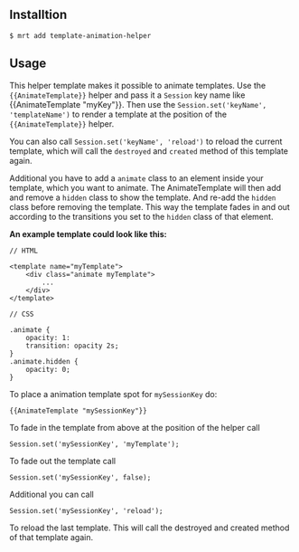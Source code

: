 Installtion
-----------

    $ mrt add template-animation-helper

Usage
-----


This helper template makes it possible to animate templates.
Use the `{{AnimateTemplate}}` helper and pass it a `Session` key name like {{AnimateTemplate "myKey"}}.
Then use the `Session.set('keyName', 'templateName')` to render a template at the position of the `{{AnimateTemplate}}` helper.

You can also call `Session.set('keyName', 'reload')` to reload the current template, which will call the `destroyed` and `created` method of this template again.

Additional you have to add a `animate` class to an element inside your template, which you want to animate.
The AnimateTemplate will then add and remove a `hidden` class to show the template.
And re-add the `hidden` class before removing the template.
This way the template fades in and out according to the transitions you set to the `hidden` class of that element.

**An example template could look like this:**

    // HTML

    <template name="myTemplate">
        <div class="animate myTemplate">
            ...
        </div>
    </template>

    // CSS

    .animate {
        opacity: 1:
        transition: opacity 2s;
    }
    .animate.hidden {
        opacity: 0;
    }

To place a animation template spot for `mySessionKey` do:

    {{AnimateTemplate "mySessionKey"}}

To fade in the template from above at the position of the helper call

    Session.set('mySessionKey', 'myTemplate');

To fade out the template call

    Session.set('mySessionKey', false);

Additional you can call

    Session.set('mySessionKey', 'reload');

To reload the last template. This will call the destroyed and created method of that template again.